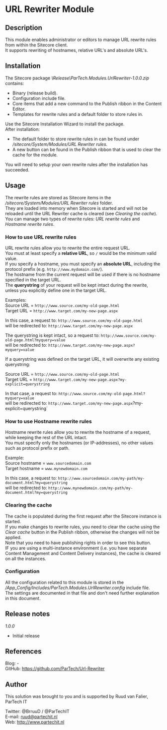 # URL Rewriter Module

## Description
This module enables administrator or editors to manage URL rewrite rules from within the Sitecore client.  
It supports rewriting of hostnames, relative URL's and absolute URL's.


## Installation
The Sitecore package *\Release\ParTech.Modules.UrlRewriter-1.0.0.zip* contains:
- Binary (release build).
- Configuration include file.
- Core items that add a new command to the Publish ribbon in the Content Editor.
- Templates for rewrite rules and a default folder to store rules in.

Use the Sitecore Installation Wizard to install the package.  
After installation:
- The default folder to store rewrite rules in can be found under */sitecore/System/Modules/URL Rewriter rules*.
- A new button can be found in the Publish ribbon that is used to clear the cache for the module.

You will need to setup your own rewrite rules after the installation has succeeded.


## Usage
The rewrite rules are stored as Sitecore items in the */sitecore/System/Modules/URL Rewriter rules* folder.  
They are loaded into memory when Sitecore is started and will not be reloaded until the URL Rewriter cache is cleared (see *Clearing the cache*).  
You can manage two types of rewrite rules: *URL rewrite rules* and *Hostname rewrite rules*.  

### How to use URL rewrite rules  
URL rewrite rules allow you to rewrite the entire request URL.  
You must at least specify a **relative URL**, so `/` would be the minimum valid value.  
If you specify a hostname, you must specify an **absolute URL**, including the protocol prefix (e.g. `http://www.mydomain.com/`).  
The hostname from the current request will be used if there is no hostname specified in the target URL.  
The **querystring** of your request will be kept intact during the rewrite, unless you explicitly define one in the target URL.  

Examples:  
Source URL = `http://www.source.com/my-old-page.html`  
Target URL = `http://www.target.com/my-new-page.aspx`

In this case, a request to: `http://www.source.com/my-old-page.html`  
will be redirected to: `http://www.target.com/my-new-page.aspx`  
  
The querystring is kept intact, so a request to: `http://www.source.com/my-old-page.html?myquery=value`  
will be redirected to: `http://www.target.com/my-new-page.aspx?myquery=value`  
  
If a querystring was defined on the target URL, it will overwrite any existing querystring:  
  
Source URL = `http://www.source.com/my-old-page.html`  
Target URL = `http://www.target.com/my-new-page.aspx?my-explicit=querystring`  
  
In that case, a request to: `http://www.source.com/my-old-page.html?myquery=value`  
will be redirected to: `http://www.target.com/my-new-page.aspx`?my-explicit=querystring`  

### How to use Hostname rewrite rules  
Hostname rewrite rules allow you to rewrite the hostname of a request, while keeping the rest of the URL intact.  
You must specify only the hostnames (or IP-addresses), no other values such as protocol prefix or path.  

Example:  
Source hostname = `www.sourcedomain.com`  
Target hostname = `www.mynewdomain.com`

In this case, a request to: `http://www.sourcedomain.com/my-path/my-document.html?my=querystring`  
will be redirected to: `http://www.mynewdomain.com/my-path/my-document.html?my=querystring`

### Clearing the cache  
The cache is populated during the first request after the Sitecore instance is started.  
If you make changes to rewrite rules, you need to clear the cache using the *Clear cache* button in the Publish ribbon, otherwise the changes will not be applied.  
Note that you need to have publishing rights in order to see this button.  
IF you are using a multi-instance environment (i.e. you have separate Content Management and Content Delivery instances), the cache is cleared on all the instances.  

### Configuration  
All the configuration related to this module is stored in the */App_Config/Includes/ParTech.Modules.UrlRewriter.config* include file.  
The settings are documented in that file and don't need further explanation in this document.  


## Release notes
*1.0.0*
- Initial release


## References
Blog: -  
GitHub: https://github.com/ParTech/Url-Rewriter


## Author
This solution was brought to you and is supported by Ruud van Falier, ParTech IT

Twitter: @BrruuD / @ParTechIT   
E-mail: ruud@partechit.nl   
Web: http://www.partechit.nl
